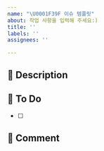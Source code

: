 ```yaml
---
name: "\U0001F39F️ 이슈 템플릿"
about: 작업 사항을 입력해 주세요:)
title: ''
labels: ''
assignees: ''

---
```


## 📑 Description
<!--추가/수정이 필요한 내용-->

## 📌 To Do
<!--추가/수정될 내용-->
- [ ]

## 💬 Comment